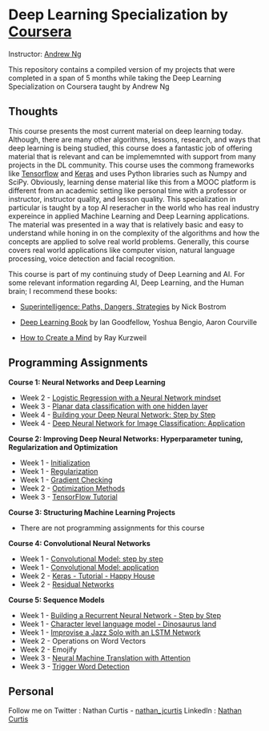 # Deep Learning Specialization by [Coursera](https://www.coursera.org)

Instructor: [Andrew Ng](http://www.andrewng.org)

This repository contains a compiled version of my projects that were completed in a span of 5 months while taking the Deep Learning Specialization on Coursera taught by Andrew Ng

## Thoughts
This course presents the most current material on deep learning today. Although, there are many other algorithms, lessons, research, and ways that deep learning is being studied, this course does a fantastic job of offering material that is relevant and can be implememnted with support from many projects in the DL community. This course uses the commong frameworks like [Tensorflow](https://www.tensorflow.org) and [Keras](https://keras.io) and uses Python libraries such as Numpy and SciPy. 
Obviously, learning dense material like this from a MOOC platform is different from an academic setting like personal time with a professor or instructor, instructor quality, and lesson quality. This specialization in particular is taught by a top AI reseracher in the world who has real industry expereince in applied Machine Learning and Deep Learning applications. 
The material was presented in a way that is relatively basic and easy to understand while honing in on the complexity of the algorithms and how the concepts are applied to solve real world problems. Generally, this course covers real world applications like computer vision, natural language processing, voice detection and facial recognition.

This course is part of my continuing study of Deep Learning and AI.
For some relevant information regarding AI, Deep Learning, and the Human brain; I recommend these books:

- [Superintelligence: Paths, Dangers, Strategies](https://www.amazon.com/Superintelligence-Dangers-Strategies-Nick-Bostrom/dp/0198739834/ref=la_B001HCZVL8_1_1?s=books&ie=UTF8&qid=1519590151&sr=1-1) by Nick Bostrom

- [Deep Learning Book](http://www.deeplearningbook.org/) by Ian Goodfellow, Yoshua Bengio, Aaron Courville

- [How to Create a Mind](https://www.amazon.com/dp/B007V65UUG/ref=dp-kindle-redirect?_encoding=UTF8&btkr=1) by Ray Kurzweil

## Programming Assignments
**Course 1: Neural Networks and Deep Learning**
- Week 2 - [Logistic Regression with a Neural Network mindset](https://github.com/njcurtis3/Deep-Learning-Specialization-Coursera/blob/master/Neural%20Networks%20and%20Deep%20Learning/Logistic%20Regression%20with%20a%20Neural%20Network%20mindset.ipynb)
- Week 3 - [Planar data classification with one hidden layer](https://github.com/njcurtis3/Deep-Learning-Specialization-Coursera/blob/master/Neural%20Networks%20and%20Deep%20Learning/Planar%20data%20classification%20with%20one%20hidden%20layer.ipynb)
- Week 4 - [Building your Deep Neural Network: Step by Step](https://github.com/njcurtis3/Deep-Learning-Specialization-Coursera/blob/master/Neural%20Networks%20and%20Deep%20Learning/Building%20your%20Deep%20Neural%20Network%20-%20Step%20by%20Step.ipynb)
- Week 4 - [Deep Neural Network for Image Classification: Application](https://github.com/njcurtis3/Deep-Learning-Specialization-Coursera/blob/master/Neural%20Networks%20and%20Deep%20Learning/Deep%20Neural%20Network%20-%20Application.ipynb)

**Course 2: Improving Deep Neural Networks: Hyperparameter tuning, Regularization and Optimization**
- Week 1 - [Initialization](https://github.com/njcurtis3/Deep-Learning-Specialization-Coursera/blob/master/Improving%20Deep%20Neural%20Networks%20-%20Hyperparameter%20tuning%2C%20Regularization%20and%20Optimization/Week%201/Initialization.ipynb)
- Week 1 - [Regularization](https://github.com/njcurtis3/Deep-Learning-Specialization-Coursera/blob/master/Improving%20Deep%20Neural%20Networks%20-%20Hyperparameter%20tuning%2C%20Regularization%20and%20Optimization/Week%201/Regularization.ipynb)
- Week 1 - [Gradient Checking](https://github.com/njcurtis3/Deep-Learning-Specialization-Coursera/blob/master/Improving%20Deep%20Neural%20Networks%20-%20Hyperparameter%20tuning%2C%20Regularization%20and%20Optimization/Week%201/Gradient%20Checking.ipynb)
- Week 2 - [Optimization Methods](https://github.com/njcurtis3/Deep-Learning-Specialization-Coursera/blob/master/Improving%20Deep%20Neural%20Networks%20-%20Hyperparameter%20tuning%2C%20Regularization%20and%20Optimization/Week%202/Optimization%20methods.ipynb)
- Week 3 - [TensorFlow Tutorial](https://github.com/njcurtis3/Deep-Learning-Specialization-Coursera/blob/master/Improving%20Deep%20Neural%20Networks%20-%20Hyperparameter%20tuning%2C%20Regularization%20and%20Optimization/Week%203/Tensorflow%20Tutorial.ipynb)

**Course 3: Structuring Machine Learning Projects**
- There are not programming assignments for this course

**Course 4: Convolutional Neural Networks**
- Week 1 - [Convolutional Model: step by step](https://github.com/njcurtis3/Deep-Learning-Specialization-Coursera/blob/master/Convolutional%20Neural%20Networks/Week%201/Convolution%20model%20-%20Step%20by%20Step%20-%20v1.ipynb)
- Week 1 - [Convolutional Model: application](https://github.com/njcurtis3/Deep-Learning-Specialization-Coursera/blob/master/Convolutional%20Neural%20Networks/Week%201/Convolution%20model%20-%20Application%20-%20v1.ipynb)
- Week 2 - [Keras - Tutorial - Happy House](https://github.com/njcurtis3/Deep-Learning-Specialization-Coursera/blob/master/Convolutional%20Neural%20Networks/Week%202/Keras%20-%20Tutorial%20-%20Happy%20House%20v1.ipynb)
- Week 2 - [Residual Networks](https://github.com/njcurtis3/Deep-Learning-Specialization-Coursera/blob/master/Convolutional%20Neural%20Networks/Week%202/Residual%20Networks%20-%20v1.ipynb)

**Course 5: Sequence Models**
- Week 1 - [Building a Recurrent Neural Network - Step by Step](https://github.com/njcurtis3/Deep-Learning-Specialization-Coursera/blob/master/Sequence%20Models/Week%201/Building%2Ba%2BRecurrent%2BNeural%2BNetwork%2B-%2BStep%2Bby%2BStep%2B-%2Bv3.ipynb)
- Week 1 - [Character level language model - Dinosaurus land](https://github.com/njcurtis3/Deep-Learning-Specialization-Coursera/blob/master/Sequence%20Models/Week%201/Dinosaurus%2BIsland%2B--%2BCharacter%2Blevel%2Blanguage%2Bmodel%2Bfinal%2B-%2Bv3.ipynb)
- Week 1 - [Improvise a Jazz Solo with an LSTM Network](https://github.com/njcurtis3/Deep-Learning-Specialization-Coursera/blob/master/Sequence%20Models/Week%201/Improvise%2Ba%2BJazz%2BSolo%2Bwith%2Ban%2BLSTM%2BNetwork%2B-%2Bv1.ipynb)
- Week 2 - Operations on Word Vectors
- Week 2 - Emojify
- Week 3 - [Neural Machine Translation with Attention](https://github.com/njcurtis3/Deep-Learning-Specialization-Coursera/blob/master/Sequence%20Models/Week%203/Neural%2Bmachine%2Btranslation%2Bwith%2Battention%2B-%2Bv3.ipynb)
- Week 3 - [Trigger Word Detection](https://github.com/njcurtis3/Deep-Learning-Specialization-Coursera/blob/master/Sequence%20Models/Week%203/Trigger%2Bword%2Bdetection%2B-%2Bv1.ipynb)

## Personal
Follow me on Twitter : Nathan Curtis - [nathan_jcurtis](https://twitter.com/nathan_jcurtis)
LinkedIn : [Nathan Curtis](https://www.linkedin.com/in/nathan-curtis-7a1799127/)


